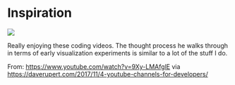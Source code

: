 # Inspiration

![](https://db-feed.s3.amazonaws.com/legacy/Screen_Shot_2017_11_28_at_11_27_14_AM-1511886510647.png)

Really enjoying these coding videos. The thought process he walks through in terms of early visualization experiments is similar to a lot of the stuff I do.

From: https://www.youtube.com/watch?v=9Xy-LMAfglE via https://daverupert.com/2017/11/4-youtube-channels-for-developers/